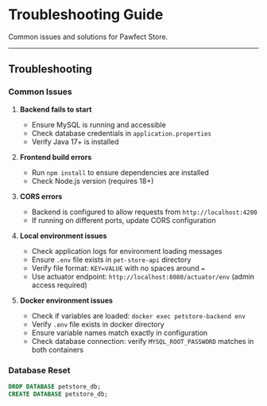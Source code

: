# Troubleshooting Guide

Common issues and solutions for Pawfect Store.

---

## Troubleshooting

### Common Issues

1. **Backend fails to start**
   - Ensure MySQL is running and accessible
   - Check database credentials in `application.properties`
   - Verify Java 17+ is installed

2. **Frontend build errors**
   - Run `npm install` to ensure dependencies are installed
   - Check Node.js version (requires 18+)

3. **CORS errors**
   - Backend is configured to allow requests from `http://localhost:4200`
   - If running on different ports, update CORS configuration

4. **Local environment issues**
   - Check application logs for environment loading messages
   - Ensure `.env` file exists in `pet-store-api` directory
   - Verify file format: `KEY=VALUE` with no spaces around `=`
   - Use actuator endpoint: `http://localhost:8080/actuator/env` (admin access required)

5. **Docker environment issues**
   - Check if variables are loaded: `docker exec petstore-backend env`
   - Verify `.env` file exists in docker directory
   - Ensure variable names match exactly in configuration
   - Check database connection: verify `MYSQL_ROOT_PASSWORD` matches in both containers

### Database Reset
```sql
DROP DATABASE petstore_db;
CREATE DATABASE petstore_db;
```

